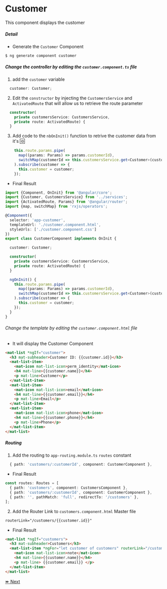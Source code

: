 # Customer

This component displays the customer

##### Detail

* Generate the `Customer` Component

```
$ ng generate component customer
```

##### Change the controller by editing the `customer.component.ts` file 

 1) add the `customer` variable 

```typescript
  customer: Customer;
```

 2) Edit the `constructor` by injecting the `CustomersService` and `ActivatedRoute` that will allow us to retrieve the route parameter

```typescript
  constructor(
    private customersService: CustomersService,
    private route: ActivatedRoute) {
  }
```

3) Add code to the `nbOnInit()` function to retrive the customer data from it's :id:

```typescript
    this.route.params.pipe(
      map((params: Params) => params.customerId),
      switchMap(customerId => this.customersService.get<Customer>(customerId))
    ).subscribe(customer => {
      this.customer = customer;
    });
```


* Final Result

```typescript
import {Component, OnInit} from '@angular/core';
import {Customer, CustomersService} from '../services';
import {ActivatedRoute, Params} from '@angular/router';
import {map, switchMap} from 'rxjs/operators';

@Component({
  selector: 'app-customer',
  templateUrl: './customer.component.html',
  styleUrls: ['./customer.component.css']
})
export class CustomerComponent implements OnInit {

  customer: Customer;

  constructor(
    private customersService: CustomersService,
    private route: ActivatedRoute) {
  }

  ngOnInit() {
    this.route.params.pipe(
      map((params: Params) => params.customerId),
      switchMap(customerId => this.customersService.get<Customer>(customerId))
    ).subscribe(customer => {
      this.customer = customer;
    });
  }
}
```

###### Change the template by editing the `customer.component.html` file 

* It will display the Customer Component

```html
<mat-list *ngIf="customer">
  <h3 mat-subheader>Customer ID: {{customer.id}}</h3>
  <mat-list-item>
    <mat-icon mat-list-icon>perm_identity</mat-icon>
    <h4 mat-line>{{customer.name}}</h4>
    <p mat-line>Customer</p>
  </mat-list-item>
  <mat-list-item>
    <mat-icon mat-list-icon>email</mat-icon>
    <h4 mat-line>{{customer.email}}</h4>
    <p mat-line>Email</p>
  </mat-list-item>
  <mat-list-item>
    <mat-icon mat-list-icon>phone</mat-icon>
    <h4 mat-line>{{customer.phone}}</h4>
    <p mat-line>Phone</p>
  </mat-list-item>
</mat-list>
```


##### Routing

1) Add the routing to `app-routing.module.ts` `routes` constant

```typescript
  { path: 'customers/:customerId', component: CustomerComponent },
```

* Final Result

```typescript
const routes: Routes = [
  { path: 'customers', component: CustomersComponent },
  { path: 'customers/:customerId', component: CustomerComponent },
  { path: '', pathMatch: 'full', redirectTo: '/customers' },
];
```

2) Add the Router Link to `customers.component.html` Master file

```html
routerLink="/customers/{{customer.id}}"
```

* Final Result

```html
<mat-list *ngIf="customers">
  <h3 mat-subheader>Customers</h3>
  <mat-list-item *ngFor="let customer of customers" routerLink="/customers/{{customer.id}}">
    <mat-icon mat-list-icon>note</mat-icon>
    <h4 mat-line>{{customer.name}}</h4>
    <p mat-line> {{customer.email}} </p>
  </mat-list-item>
</mat-list>
```

[:fast_forward: Next ](customer-form.md)
